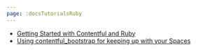 ```yaml
---
page: :docsTutorialsRuby
---
```


- [Getting Started with Contentful and Ruby](/developers/docs/tutorials/ruby/getting-started-with-contentful-and-ruby/)
- [Using contentful_bootstrap for keeping up with your Spaces](/developers/docs/tutorials/ruby/using-contentful-bootstrap-for-keeping-up-with-your-spaces/)
